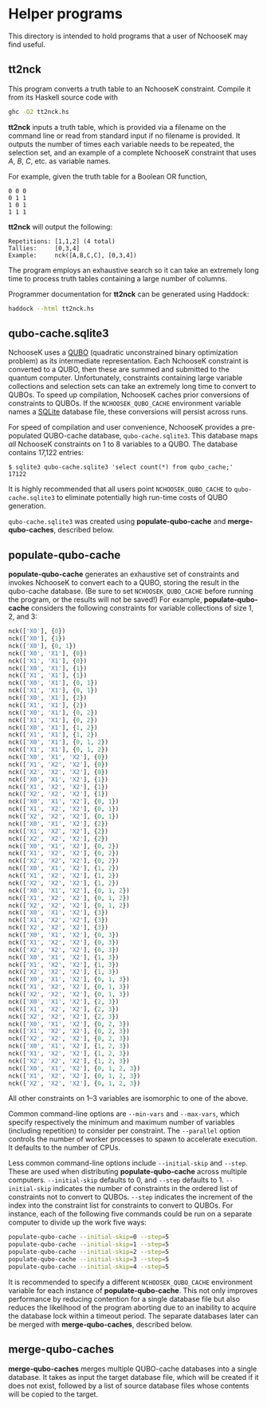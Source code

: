 Helper programs
===============

This directory is intended to hold programs that a user of NchooseK may find useful.

tt2nck
------

This program converts a truth table to an NchooseK constraint.  Compile it from its Haskell source code with
```bash
ghc -O2 tt2nck.hs
```

**tt2nck** inputs a truth table, which is provided via a filename on the command line or read from standard input if no filename is provided.  It outputs the number of times each variable needs to be repeated, the selection set, and an example of a complete NchooseK constraint that uses *A*, *B*, *C*, etc. as variable names.

For example, given the truth table for a Boolean OR function,
```
0 0 0
0 1 1
1 0 1
1 1 1
```
**tt2nck** will output the following:
```
Repetitions: [1,1,2] (4 total)
Tallies:     [0,3,4]
Example:     nck([A,B,C,C], [0,3,4])
```

The program employs an exhaustive search so it can take an extremely long time to process truth tables containing a large number of columns.

Programmer documentation for **tt2nck** can be generated using Haddock:
```bash
haddock --html tt2nck.hs
```

qubo-cache.sqlite3
------------------

NchooseK uses a [QUBO](https://en.wikipedia.org/wiki/Quadratic_unconstrained_binary_optimization) (quadratic unconstrained binary optimization problem) as its intermediate representation.  Each NchooseK constraint is converted to a QUBO, then these are summed and submitted to the quantum computer.  Unfortunately, constraints containing large variable collections and selection sets can take an extremely long time to convert to QUBOs.  To speed up compilation, NchooseK caches prior conversions of constraints to QUBOs.  If the `NCHOOSEK_QUBO_CACHE` environment variable names a
[SQLite](https://www.sqlite.org/) database file, these conversions will persist across runs.

For speed of compilation and user convenience, NchooseK provides a pre-populated QUBO-cache database, `qubo-cache.sqlite3`.  This database maps *all* NchooseK constraints on 1 to 8 variables to a QUBO.  The database contains 17,122 entries:
```console
$ sqlite3 qubo-cache.sqlite3 'select count(*) from qubo_cache;'
17122
```

It is highly recommended that all users point `NCHOOSEK_QUBO_CACHE` to `qubo-cache.sqlite3` to eliminate potentially high run-time costs of QUBO generation.

`qubo-cache.sqlite3` was created using **populate-qubo-cache** and **merge-qubo-caches**, described below.

populate-qubo-cache
-------------------

**populate-qubo-cache** generates an exhaustive set of constraints and invokes NchooseK to convert each to a QUBO, storing the result in the qubo-cache database.  (Be sure to set `NCHOOSEK_QUBO_CACHE` before running the program, or the results will not be saved!)  For example, **populate-qubo-cache** considers the following constraints for variable collections of size 1, 2, and 3:

```Python
nck(['X0'], {0})
nck(['X0'], {1})
nck(['X0'], {0, 1})
nck(['X0', 'X1'], {0})
nck(['X1', 'X1'], {0})
nck(['X0', 'X1'], {1})
nck(['X1', 'X1'], {1})
nck(['X0', 'X1'], {0, 1})
nck(['X1', 'X1'], {0, 1})
nck(['X0', 'X1'], {2})
nck(['X1', 'X1'], {2})
nck(['X0', 'X1'], {0, 2})
nck(['X1', 'X1'], {0, 2})
nck(['X0', 'X1'], {1, 2})
nck(['X1', 'X1'], {1, 2})
nck(['X0', 'X1'], {0, 1, 2})
nck(['X1', 'X1'], {0, 1, 2})
nck(['X0', 'X1', 'X2'], {0})
nck(['X1', 'X2', 'X2'], {0})
nck(['X2', 'X2', 'X2'], {0})
nck(['X0', 'X1', 'X2'], {1})
nck(['X1', 'X2', 'X2'], {1})
nck(['X2', 'X2', 'X2'], {1})
nck(['X0', 'X1', 'X2'], {0, 1})
nck(['X1', 'X2', 'X2'], {0, 1})
nck(['X2', 'X2', 'X2'], {0, 1})
nck(['X0', 'X1', 'X2'], {2})
nck(['X1', 'X2', 'X2'], {2})
nck(['X2', 'X2', 'X2'], {2})
nck(['X0', 'X1', 'X2'], {0, 2})
nck(['X1', 'X2', 'X2'], {0, 2})
nck(['X2', 'X2', 'X2'], {0, 2})
nck(['X0', 'X1', 'X2'], {1, 2})
nck(['X1', 'X2', 'X2'], {1, 2})
nck(['X2', 'X2', 'X2'], {1, 2})
nck(['X0', 'X1', 'X2'], {0, 1, 2})
nck(['X1', 'X2', 'X2'], {0, 1, 2})
nck(['X2', 'X2', 'X2'], {0, 1, 2})
nck(['X0', 'X1', 'X2'], {3})
nck(['X1', 'X2', 'X2'], {3})
nck(['X2', 'X2', 'X2'], {3})
nck(['X0', 'X1', 'X2'], {0, 3})
nck(['X1', 'X2', 'X2'], {0, 3})
nck(['X2', 'X2', 'X2'], {0, 3})
nck(['X0', 'X1', 'X2'], {1, 3})
nck(['X1', 'X2', 'X2'], {1, 3})
nck(['X2', 'X2', 'X2'], {1, 3})
nck(['X0', 'X1', 'X2'], {0, 1, 3})
nck(['X1', 'X2', 'X2'], {0, 1, 3})
nck(['X2', 'X2', 'X2'], {0, 1, 3})
nck(['X0', 'X1', 'X2'], {2, 3})
nck(['X1', 'X2', 'X2'], {2, 3})
nck(['X2', 'X2', 'X2'], {2, 3})
nck(['X0', 'X1', 'X2'], {0, 2, 3})
nck(['X1', 'X2', 'X2'], {0, 2, 3})
nck(['X2', 'X2', 'X2'], {0, 2, 3})
nck(['X0', 'X1', 'X2'], {1, 2, 3})
nck(['X1', 'X2', 'X2'], {1, 2, 3})
nck(['X2', 'X2', 'X2'], {1, 2, 3})
nck(['X0', 'X1', 'X2'], {0, 1, 2, 3})
nck(['X1', 'X2', 'X2'], {0, 1, 2, 3})
nck(['X2', 'X2', 'X2'], {0, 1, 2, 3})
```

All other constraints on 1–3 variables are isomorphic to one of the above.

Common command-line options are `--min-vars` and `--max-vars`, which specify respectively the minimum and maximum number of variables (including repetition) to consider per constraint.  The `--parallel` option controls the number of worker processes to spawn to accelerate execution.  It defaults to the number of CPUs.

Less common command-line options include `--initial-skip` and `--step`.  These are used when distributing **populate-qubo-cache** across multiple computers.  `--initial-skip` defaults to 0, and `--step` defaults to 1.  `--initial-skip` indicates the number of constraints in the ordered list of constraints not to convert to QUBOs.  `--step` indicates the increment of the index into the constraint list for constraints to convert to QUBOs.  For instance, each of the following five commands could be run on a separate computer to divide up the work five ways:
```bash
populate-qubo-cache --initial-skip=0 --step=5
populate-qubo-cache --initial-skip=1 --step=5
populate-qubo-cache --initial-skip=2 --step=5
populate-qubo-cache --initial-skip=3 --step=5
populate-qubo-cache --initial-skip=4 --step=5
```

It is recommended to specify a different `NCHOOSEK_QUBO_CACHE` environment variable for each instance of **populate-qubo-cache**.  This not only improves performance by reducing contention for a single database file but also reduces the likelihood of the program aborting due to an inability to acquire the database lock within a timeout period.  The separate databases later can be merged with **merge-qubo-caches**, described below.

merge-qubo-caches
-----------------

**merge-qubo-caches** merges multiple QUBO-cache databases into a single database.  It takes as input the target database file, which will be created if it does not exist, followed by a list of source database files whose contents will be copied to the target.
